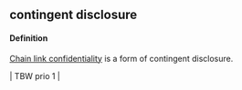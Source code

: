 ## contingent disclosure

<h4>Definition</h4><p><a href="chain-link-confidentiality">Chain link confidentiality</a> is a form of contingent disclosure.</p><p>| TBW prio 1 |</p>


